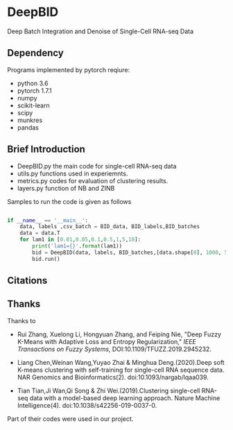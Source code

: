 # DeepBID
Deep Batch Integration and Denoise of Single-Cell RNA-seq Data

## Dependency

Programs implemented by pytorch reqiure: 

- python 3.6
- pytorch 1.7.1
- numpy
- scikit-learn 
- scipy
- munkres
- pandas


## Brief Introduction

- DeepBID.py  the main code for single-cell RNA-seq data
- utils.py functions used in experiemnts.
- metrics.py codes for evaluation of clustering results. 
- layers.py function of NB and ZINB

Samples to run the code is given as follows

```python

if __name__ == '__main__':
    data, labels ,csv_batch = BID_data, BID_labels,BID_batches
    data = data.T
    for lam1 in [0.01,0.05,0.1,0.5,1,5,10]:
        print('lam1={}'.format(lam1))
        bid = DeepBID(data, labels, BID_batches,[data.shape[0], 1000, 500,200], lam1 = lam1,lam2=0.001,gamma=1,sigma=1,kl1=0.1, kl2=0.1, nb=1,  batch_size=128, lr=10**-5)
        bid.run()

```


## Citations




## Thanks

Thanks to 

- Rui Zhang, Xuelong Li, Hongyuan Zhang, and Feiping Nie, "Deep Fuzzy K-Means with Adaptive Loss and Entropy Regularization," *IEEE Transactions on Fuzzy Systems*, DOI:10.1109/TFUZZ.2019.2945232.

- Liang Chen,Weinan Wang,Yuyao Zhai & Minghua Deng.(2020).Deep soft K-means clustering with self-training for single-cell RNA sequence data. NAR Genomics and Bioinformatics(2). doi:10.1093/nargab/lqaa039.

- Tian Tian,Ji Wan,Qi Song & Zhi Wei.(2019).Clustering single-cell RNA-seq data with a model-based deep learning approach. Nature Machine Intelligence(4). doi:10.1038/s42256-019-0037-0.

Part of their codes were used in our project. 
